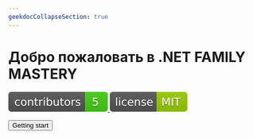 ```yaml
---
geekdocCollapseSection: true
---
```

<h1 style="justify-content: center;"> Добро пожаловать в .NET FAMILY MASTERY </h1>

<p class="gdoc-markdown__align--center">
    <span class="badge-placeholder">
        <a class="gdoc-markdown__link--raw" href="https://github.com/It-in-family/it-in-family.github.io/graphs/contributors">
            <img src="/contributors.svg" alt="GitHub contributors">
        </a>
    </span>
    <span class="badge-placeholder">
        <a class="gdoc-markdown__link--raw" href="https://github.com/It-in-family/it-in-family.github.io/blob/main/LICENSE">
            <img src="/license.svg" alt="License: MIT">
        </a>
    </span>
</p>

<div class="wrapper-start-btn">
<button name="button" class="start-btn" onclick="window.location.href='/../u00-preface'">Getting start</button> 
</div>